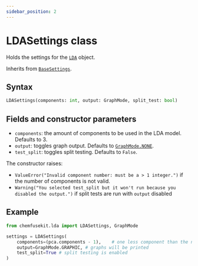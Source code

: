 ```yaml
---
sidebar_position: 2
---
```


# LDASettings class

Holds the settings for the [`LDA`](./lda.md) object.

Inherits from [`BaseSettings`](../base/basesettings.md).

## Syntax

```python
LDASettings(components: int, output: GraphMode, split_test: bool)
```

## Fields and constructor parameters

- `components`: the amount of components to be used in the LDA model. Defaults to 3.
- `output`: toggles graph output. Defaults to [`GraphMode.NONE`](../utils/graphmode.md).
- `test_split`: toggles split testing. Defaults to `False`.


The constructor raises:
- `ValueError("Invalid component number: must be a > 1 integer.")` if the number of
  components is not valid.
- `Warning("You selected test_split but it won't run because you disabled the output.")` if split tests are run with `output` disabled

## Example

```python
from chemfusekit.lda import LDASettings, GraphMode

settings = LDASettings(
    components=(pca.components - 1),    # one less component than the number determined by PCA
    output=GraphMode.GRAPHIC, # graphs will be printed
    test_split=True # split testing is enabled
)
```
